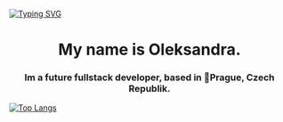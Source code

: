 

[![Typing SVG](https://readme-typing-svg.herokuapp.com?font=Fira+Code&pause=1000&color=D0D5F7&width=435&lines=Hello,+world+🌍)](https://git.io/typing-svg)
<h1 align="center"> My name is Oleksandra.</h1>
<h3 align="center">Im a future fullstack developer, based in 📍Prague, Czech Republik.</h3>


[![Top Langs](https://github-readme-stats.vercel.app/api/top-langs/?username=anuraghazra&layout=compact)](https://github.com/anuraghazra/github-readme-stats)

